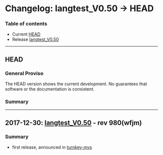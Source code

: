# Changelog: langtest_V0.50 -> HEAD

### Table of contents
- Current [HEAD](#user-content-head)
- Release [langtest_V0.50](#user-content-langtest_V0.50)

<!-- --------------------------------------------------------------------- -->
---
## HEAD <a name="head"></a>
### General Proviso
The HEAD version shows the current development. No guarantees that software or
the documentation is consistent.

### Summary

<!-- --------------------------------------------------------------------- -->
---
## 2017-12-30: [langtest_V0.50](https://github.com/wfjm/mvs38j-langtest/releases/tag/V0.55) - rev 980(wfjm) <a name="langtest_V0.50"></a>

### Summary
- first release, announced in [turnkey-mvs](https://groups.yahoo.com/neo/groups/turnkey-mvs/conversations/messages/10795)
